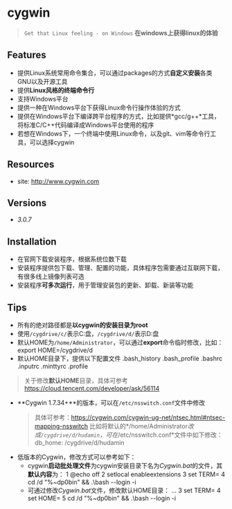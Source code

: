 # cygwin

> `Get that Linux feeling - on Windows` **在windows上获得linux的体验**

## Features
* 提供Linux系统常用命令集合，可以通过packages的方式**自定义安装**各类GNU以及开源工具
* 提供**Linux风格的终端命令行**
* 支持Windows平台 
* 提供一种在Windows平台下获得Linux命令行操作体验的方式
* 提供在Windows平台下编译跨平台程序的方式，比如提供*gcc/g++*工具，将标准C/C++代码编译成Windows平台使用的程序
* 若想在Windows下，一个终端中使用Linux命令，以及git、vim等命令行工具，可以选择cygwin

## Resources
* site: <http://www.cygwin.com>


## Versions
* *3.0.7*


## Installation
* 在官网下载安装程序，根据系统位数下载 
* 安装程序提供包下载、管理、配置的功能，具体程序包需要通过互联网下载，有很多线上镜像列表可选
* 安装程序**可多次运行**，用于管理安装包的更新、卸载、新装等功能


## Tips 
* 所有的绝对路径都是**以cygwin的安装目录为root**
* 使用`/cygdrive/c/`表示C:盘，`/cygdrive/d/`表示D:盘
* 默认HOME为`/home/Administrator`，可以通过**export**命令临时修改，比如：
        export HOME=/cygdrive/d
* 默认HOME目录下，提供以下配置文件
        .bash_history
        .bash_profile
        .bashrc
        .inputrc
        .minttyrc
        .profile

> 关于修改**默认HOME**目录，具体可参考<https://cloud.tencent.com/developer/ask/56114>
* **Cygwin 1.7.34+**的版本，可以在`/etc/nsswitch.conf`文件中修改
    > 具体可参考：<https://cygwin.com/cygwin-ug-net/ntsec.html#ntsec-mapping-nsswitch>
    比如将默认的*/home/Administrator*改成`/cygdrive/d/hudamin`，可在*/etc/nsswitch.conf*文件中如下修改：
        db_home: /cygdrive/d/hudamin
* 低版本的Cygwin，修改方式可以参考如下：
    * cygwin**启动批处理文件**为cygwin安装目录下名为*Cygwin.bat*的文件，其**默认内容**为：
            1 @echo off
            2 setlocal enableextensions
            3 set TERM=
            4 cd /d "%~dp0bin" && .\bash --login -i
    * 可通过修改*Cygwin.bat*文件，修改默认HOME目录：
            ...
            3 set TERM=
            4 set HOME=
            5 cd /d "%~dp0bin" && .\bash --login -i
        
